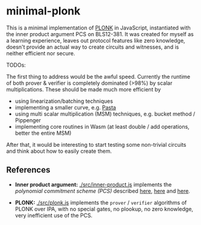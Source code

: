# minimal-plonk

This is a minimal implementation of [PLONK](https://eprint.iacr.org/2019/953) in JavaScript, instantiated with the inner product argument PCS on BLS12-381. It was created for myself as a learning experience, leaves out protocol features like zero knowledge, doesn't provide an actual way to create circuits and witnesses, and is neither efficient nor secure.

TODOs:

The first thing to address would be the awful speed. Currently the runtime of both prover & verifier is completely dominated (>98%) by scalar multiplications. These should be made much more efficient by

- using linearization/batching techniques
- implementing a smaller curve, e.g. [Pasta](https://electriccoin.co/blog/the-pasta-curves-for-halo-2-and-beyond/)
- using multi scalar multiplication (MSM) techniques, e.g. bucket method / Pippenger
- implementing core routines in Wasm (at least double / add operations, better the entire MSM)

After that, it would be interesting to start testing some non-trivial circuits and think about how to easily create them.

## References

- **Inner product argument:** [./src/inner-product.js](https://github.com/mitschabaude/minimal-plonk/blob/main/src/inner-product.js) implements the _polynomial commitment scheme (PCS)_ described [here](https://www.cryptologie.net/article/528/what-is-an-inner-product-argument-part-1/), [here](https://dankradfeist.de/ethereum/2021/07/27/inner-product-arguments.html) and [here](https://doc-internal.dalek.rs/bulletproofs/notes/inner_product_proof/index.html).

- **PLONK:** [./src/plonk.js](https://github.com/mitschabaude/minimal-plonk/blob/main/src/inner-product.js) implements the `prover` / `verifier` algorithms of PLONK over IPA, with no special gates, no plookup, no zero knowledge, very inefficient use of the PCS.
